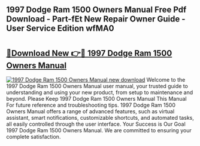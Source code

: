 ## 1997 Dodge Ram 1500 Owners Manual Free Pdf Download - Part-fEt New Repair Owner Guide - User Service Edition wfMA0

# <h2><a href="http://bc42101.oget.top/?id=1997+Dodge+Ram+1500+Owners+Manual">🔗Download New 👉🔴 1997 Dodge Ram 1500 Owners Manual</a></h2>

[![1997 Dodge Ram 1500 Owners Manual new download](https://i.imgur.com/5g1atiW.png)](http://bc42101.oget.top/?id=1997+Dodge+Ram+1500+Owners+Manual)
Welcome to the 1997 Dodge Ram 1500 Owners Manual user manual, your trusted guide to understanding and using your new product, from setup to maintenance and beyond. Please Keep 1997 Dodge Ram 1500 Owners Manual This Manual For future reference and troubleshooting tips. 1997 Dodge Ram 1500 Owners Manual offers a range of advanced features, such as virtual assistant, smart notifications, customizable shortcuts, and automated tasks, all easily controlled through the user interface. Your Success is Our Goal 1997 Dodge Ram 1500 Owners Manual. We are committed to ensuring your complete satisfaction.
